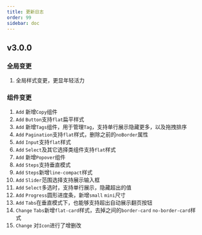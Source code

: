 ```yaml
---
title: 更新日志
order: 99
sidebar: doc
---
```


## v3.0.0

### 全局变更

1. 全局样式变更，更显年轻活力

### 组件变更

1. `Add` 新增`Copy`组件
2. `Add` `Button`支持`flat`扁平样式
3. `Add` 新增`Tags`组件，用于管理`Tag`，支持单行展示隐藏更多，以及拖拽排序 
4. `Add` `Pagination`支持`flat`样式，删除之前的`noBorder`属性
5. `Add` `Input`支持`flat`样式
6. `Add` `Select`及其它选择类组件支持`flat`样式
7. `Add` 新增`Popover`组件
8. `Add` `Steps`支持垂直模式
9. `Add` `Steps`新增`line-compact`样式
10. `Add` `Slider`范围选择支持展示输入框
11. `Add` `Select`多选时，支持单行展示，隐藏超出的值
12. `Add` `Progress`圆形进度条，新增`small` `mini`尺寸
13. `Add` `Tabs`在垂直模式下，也能够支持超出自动展示翻页按钮
14. `Change` `Tabs`新增`flat-card`样式，去掉之间的`border-card` `no-border-card`样式
15. `Change` 对`Icon`进行了增删改
